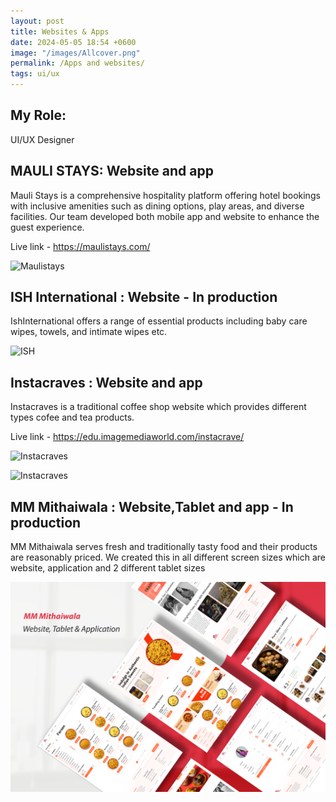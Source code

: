 ```yaml
---
layout: post
title: Websites & Apps
date: 2024-05-05 18:54 +0600
image: "/images/Allcover.png"
permalink: /Apps and websites/
tags: ui/ux
---
```


## My Role:

UI/UX Designer

## MAULI STAYS: Website and app
Mauli Stays is a comprehensive hospitality platform offering hotel bookings with inclusive amenities such as dining options, play areas, and diverse facilities. Our team developed both mobile app and website to enhance the guest experience.

Live link - https://maulistays.com/

![Maulistays](../images/Maulistays.png)


## ISH International : Website - In production
IshInternational offers a range of essential products including baby care wipes, towels, and intimate wipes etc.

![ISH](../images/ISH.png)


## Instacraves : Website and app
Instacraves is a traditional coffee shop website which provides different types cofee and tea products.

Live link - https://edu.imagemediaworld.com/instacrave/

![Instacraves](../images/Insta.png)

![Instacraves](../images/Instacraves.png)


## MM Mithaiwala : Website,Tablet and app - In production
MM Mithaiwala serves fresh and traditionally tasty food and their products are reasonably priced. We created this in all different screen sizes which are website, application and 2 different tablet sizes

![Instacraves](../images/MMM.png)